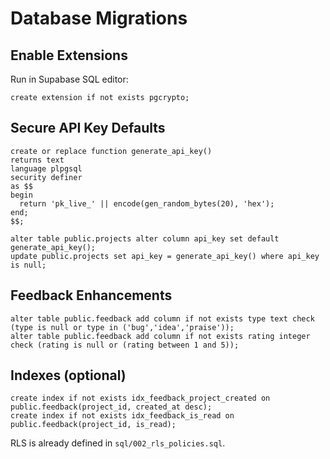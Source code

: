 # Database Migrations

## Enable Extensions

Run in Supabase SQL editor:

```
create extension if not exists pgcrypto;
```

## Secure API Key Defaults

```
create or replace function generate_api_key()
returns text
language plpgsql
security definer
as $$
begin
  return 'pk_live_' || encode(gen_random_bytes(20), 'hex');
end;
$$;

alter table public.projects alter column api_key set default generate_api_key();
update public.projects set api_key = generate_api_key() where api_key is null;
```

## Feedback Enhancements

```
alter table public.feedback add column if not exists type text check (type is null or type in ('bug','idea','praise'));
alter table public.feedback add column if not exists rating integer check (rating is null or (rating between 1 and 5));
```

## Indexes (optional)

```
create index if not exists idx_feedback_project_created on public.feedback(project_id, created_at desc);
create index if not exists idx_feedback_is_read on public.feedback(project_id, is_read);
```

RLS is already defined in `sql/002_rls_policies.sql`.

